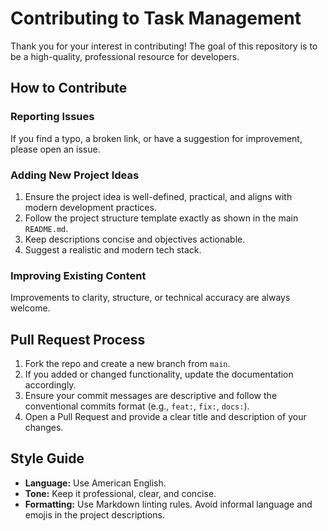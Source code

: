 # Contributing to Task Management

Thank you for your interest in contributing! The goal of this repository is to be a high-quality, professional resource for developers.

## How to Contribute

### Reporting Issues
If you find a typo, a broken link, or have a suggestion for improvement, please open an issue.

### Adding New Project Ideas
1. Ensure the project idea is well-defined, practical, and aligns with modern development practices.
2. Follow the project structure template exactly as shown in the main `README.md`.
3. Keep descriptions concise and objectives actionable.
4. Suggest a realistic and modern tech stack.

### Improving Existing Content
Improvements to clarity, structure, or technical accuracy are always welcome.

## Pull Request Process

1. Fork the repo and create a new branch from `main`.
2. If you added or changed functionality, update the documentation accordingly.
3. Ensure your commit messages are descriptive and follow the conventional commits format (e.g., `feat:`, `fix:`, `docs:`).
4. Open a Pull Request and provide a clear title and description of your changes.

## Style Guide

- **Language:** Use American English.
- **Tone:** Keep it professional, clear, and concise.
- **Formatting:** Use Markdown linting rules. Avoid informal language and emojis in the project descriptions.
